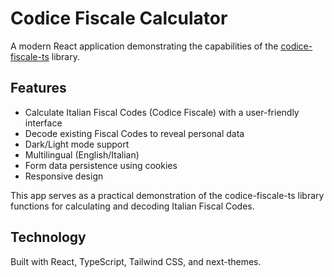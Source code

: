 # Codice Fiscale Calculator

A modern React application demonstrating the capabilities of the [codice-fiscale-ts](https://www.npmjs.com/package/codice-fiscale-ts) library.

## Features

- Calculate Italian Fiscal Codes (Codice Fiscale) with a user-friendly interface
- Decode existing Fiscal Codes to reveal personal data
- Dark/Light mode support
- Multilingual (English/Italian)
- Form data persistence using cookies
- Responsive design

This app serves as a practical demonstration of the codice-fiscale-ts library functions for calculating and decoding Italian Fiscal Codes.

## Technology

Built with React, TypeScript, Tailwind CSS, and next-themes.
